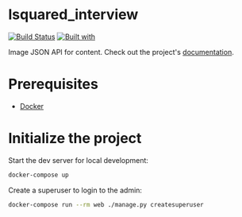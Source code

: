 # lsquared_interview

[![Build Status](https://travis-ci.org/kavinjey/lsquared_interview.svg?branch=master)](https://travis-ci.org/kavinjey/lsquared_interview)
[![Built with](https://img.shields.io/badge/Built_with-Cookiecutter_Django_Rest-F7B633.svg)](https://github.com/agconti/cookiecutter-django-rest)

Image JSON API for content. Check out the project's [documentation](http://kavinjey.github.io/lsquared_interview/).

# Prerequisites

- [Docker](https://docs.docker.com/docker-for-mac/install/)

# Initialize the project

Start the dev server for local development:

```bash
docker-compose up
```

Create a superuser to login to the admin:

```bash
docker-compose run --rm web ./manage.py createsuperuser
```
